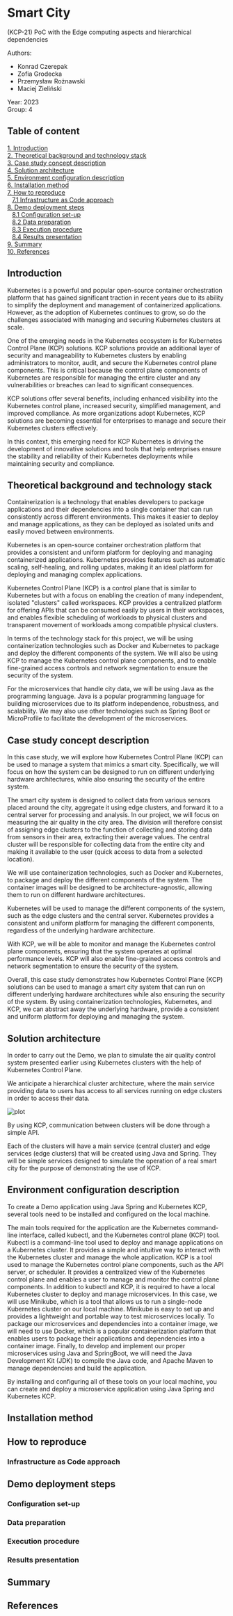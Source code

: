 # Smart City

(KCP-21) PoC with the Edge computing aspects and hierarchical dependencies

Authors: 

- Konrad Czerepak
- Zofia Grodecka
- Przemysław Rożnawski
- Maciej Zieliński

Year: 2023 \
Group: 4

## Table of content

[1. Introduction](#introduction) \
[2. Theoretical background and technology stack](#theoretical-background-and-technology-stack) \
[3. Case study concept description ](#case-study-concept-description) \
[4. Solution architecture](#solution-architecture) \
[5. Environment configuration description](#environment-configuration-description) \
[6. Installation method](#installation-method) \
[7. How to reproduce](#how-to-reproduce) \
&ensp; [7.1 Infrastructure as Code approach](#infrastructure-as-code-approach) \
[8. Demo deployment steps](#demo-deployment-steps) \
&ensp; [8.1 Configuration set-up](#configuration-set-up) \
&ensp; [8.2 Data preparation](#data-preparation) \
&ensp; [8.3 Execution procedure](#execution-procedure) \
&ensp; [8.4 Results presentation](#results-presentation) \
[9. Summary](#summary) \
[10. References](#references) 

<!-- toc -->

## Introduction

Kubernetes is a powerful and popular open-source container orchestration platform that has gained significant traction in recent years due to its ability to simplify the deployment and management of containerized applications. However, as the adoption of Kubernetes continues to grow, so do the challenges associated with managing and securing Kubernetes clusters at scale.

One of the emerging needs in the Kubernetes ecosystem is for Kubernetes Control Plane (KCP) solutions. KCP solutions provide an additional layer of security and manageability to Kubernetes clusters by enabling administrators to monitor, audit, and secure the Kubernetes control plane components. This is critical because the control plane components of Kubernetes are responsible for managing the entire cluster and any vulnerabilities or breaches can lead to significant consequences.

KCP solutions offer several benefits, including enhanced visibility into the Kubernetes control plane, increased security, simplified management, and improved compliance. As more organizations adopt Kubernetes, KCP solutions are becoming essential for enterprises to manage and secure their Kubernetes clusters effectively.

In this context, this emerging need for KCP Kubernetes is driving the development of innovative solutions and tools that help enterprises ensure the stability and reliability of their Kubernetes deployments while maintaining security and compliance.

## Theoretical background and technology stack

Containerization is a technology that enables developers to package applications and their dependencies into a single container that can run consistently across different environments. This makes it easier to deploy and manage applications, as they can be deployed as isolated units and easily moved between environments.

Kubernetes is an open-source container orchestration platform that provides a consistent and uniform platform for deploying and managing containerized applications. Kubernetes provides features such as automatic scaling, self-healing, and rolling updates, making it an ideal platform for deploying and managing complex applications.

Kubernetes Control Plane (KCP) is a control plane that is similar to Kubernetes but with a focus on enabling the creation of many independent, isolated "clusters" called workspaces. KCP provides a centralized platform for offering APIs that can be consumed easily by users in their workspaces, and enables flexible scheduling of workloads to physical clusters and transparent movement of workloads among compatible physical clusters.

In terms of the technology stack for this project, we will be using containerization technologies such as Docker and Kubernetes to package and deploy the different components of the system. We will also be using KCP to manage the Kubernetes control plane components, and to enable fine-grained access controls and network segmentation to ensure the security of the system.

For the microservices that handle city data, we will be using Java as the programming language. Java is a popular programming language for building microservices due to its platform independence, robustness, and scalability. We may also use other technologies such as Spring Boot or MicroProfile to facilitate the development of the microservices.

## Case study concept description 

In this case study, we will explore how Kubernetes Control Plane (KCP) can be used to manage a system that mimics a smart city. Specifically, we will focus on how the system can be designed to run on different underlying hardware architectures, while also ensuring the security of the entire system.

The smart city system is designed to collect data from various sensors placed around the city, aggregate it using edge clusters, and forward it to a central server for processing and analysis. In our project, we will focus on measuring the air quality in the city area. The division will therefore consist of assigning edge clusters to the function of collecting and storing data from sensors in their area, extracting their average values. The central cluster will be responsible for collecting data from the entire city and making it available to the user (quick access to data from a selected location).

We will use containerization technologies, such as Docker and Kubernetes, to package and deploy the different components of the system. The container images will be designed to be architecture-agnostic, allowing them to run on different hardware architectures.

Kubernetes will be used to manage the different components of the system, such as the edge clusters and the central server. Kubernetes provides a consistent and uniform platform for managing the different components, regardless of the underlying hardware architecture.

With KCP, we will be able to monitor and manage the Kubernetes control plane components, ensuring that the system operates at optimal performance levels. KCP will also enable fine-grained access controls and network segmentation to ensure the security of the system.

Overall, this case study demonstrates how Kubernetes Control Plane (KCP) solutions can be used to manage a smart city system that can run on different underlying hardware architectures while also ensuring the security of the system. By using containerization technologies, Kubernetes, and KCP, we can abstract away the underlying hardware, provide a consistent and uniform platform for deploying and managing the system.

## Solution architecture

In order to carry out the Demo, we plan to simulate the air quality control system presented earlier using Kubernetes clusters with the help of Kubernetes Control Plane.

We anticipate a hierarchical cluster architecture, where the main service providing data to users has access to all services running on edge clusters in order to access their data.

![plot](./photos/cluster_architecture.png)

By using KCP, communication between clusters will be done through a simple API.

Each of the clusters will have a main service (central cluster) and edge services (edge clusters) that will be created using Java and Spring. They will be simple services designed to simulate the operation of a real smart city for the purpose of demonstrating the use of KCP.

## Environment configuration description

To create a Demo application using Java Spring and Kubernetes KCP, several tools need to be installed and configured on the local machine. 

The main tools required for the application are the Kubernetes command-line interface, called kubectl, and the Kubernetes control plane (KCP) tool. Kubectl is a command-line tool used to deploy and manage applications on a Kubernetes cluster. It provides a simple and intuitive way to interact with the Kubernetes cluster and manage the whole application. KCP is a tool used to manage the Kubernetes control plane components, such as the API server, or scheduler. It provides a centralized view of the Kubernetes control plane and enables a user to manage and monitor the control plane components. In addition to kubectl and KCP, it is required to have a local Kubernetes cluster to deploy and manage microservices. In this case, we will use Minikube, which is a tool that allows us to run a single-node Kubernetes cluster on our local machine. Minikube is easy to set up and provides a lightweight and portable way to test microservices locally. To package our microservices and dependencies into a container image, we will need to use Docker, which is a popular containerization platform that enables users to package their applications and dependencies into a container image. Finally, to develop and implement our proper microservices using Java and SpringBoot, we will need the Java Development Kit (JDK) to compile the Java code, and Apache Maven to manage dependencies and build the application.

By installing and configuring all of these tools on your local machine, you can create and deploy a microservice application using Java Spring and Kubernetes KCP.

## Installation method

## How to reproduce

### Infrastructure as Code approach

## Demo deployment steps

### Configuration set-up

### Data preparation

### Execution procedure

### Results presentation

## Summary

## References
